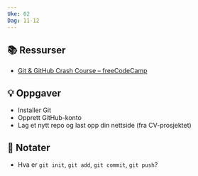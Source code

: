 ```yaml
---
Uke: 02
Dag: 11-12
---
```

## 📚 Ressurser
- [Git & GitHub Crash Course – freeCodeCamp](https://www.youtube.com/watch?v=RGOj5yH7evk)

## 💡 Oppgaver
- Installer Git
- Opprett GitHub-konto
- Lag et nytt repo og last opp din nettside (fra CV-prosjektet)

## 📝 Notater
- Hva er `git init`, `git add`, `git commit`, `git push`?